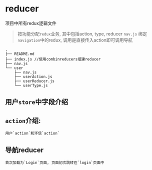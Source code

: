 # reducer

项目中所有redux逻辑文件

> 按功能分配`redux`业务, 其中包括action, type, reducer
> `nav.js` 绑定`navigation`中的redux, 调用是直接传入action即可调用导航

```shell
.
├── README.md
├── index.js //使用combinreducers组建reducer
├── nav.js
└── user
    ├── nav.js
    ├── userAction.js
    ├── userReducer.js
    └── userType.js
```

## 用户`store`中字段介绍


## `action`介绍:
    用户`action`和环信`action`



## 导航reducer
    首次加载为`Login`页面, 页面初次跳转在`login`页面中
